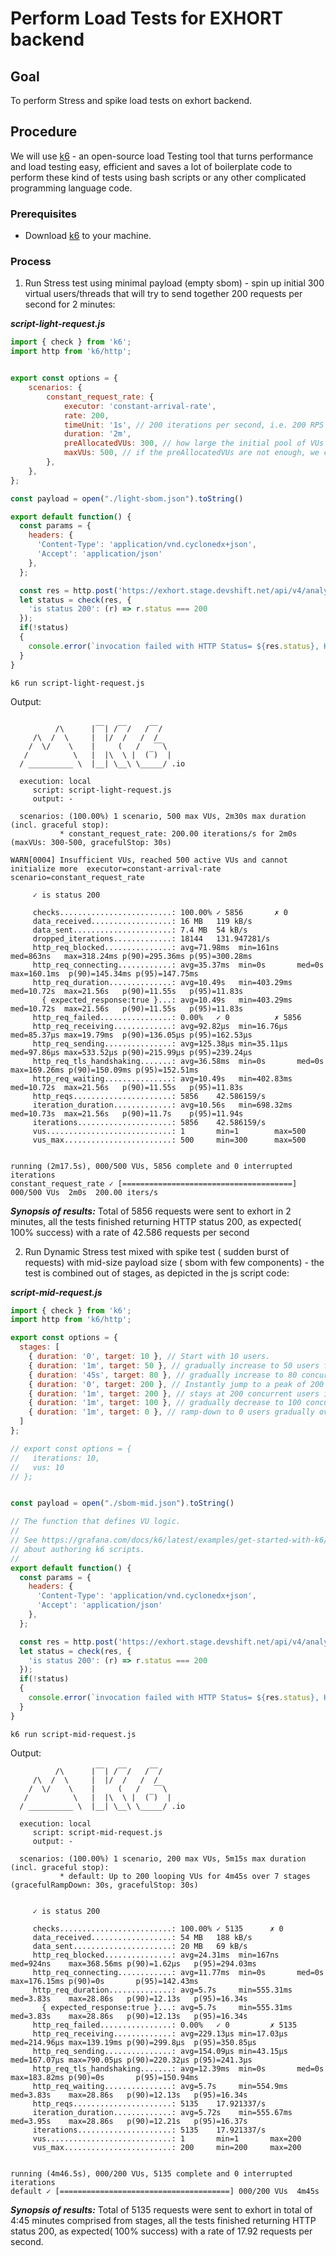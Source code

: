 # Perform Load Tests for EXHORT backend

## Goal

To perform Stress and spike load tests on exhort backend.


## Procedure

We will use [k6](https://k6.io/docs#:~:text=What%20is%20k6%3F,performance%20regressions%20and%20problems%20earlier) - an open-source load
Testing tool that turns performance and load testing easy, efficient and saves a lot of boilerplate code to perform these kind of tests using bash scripts or any other complicated programming language code.


### Prerequisites

- Download [k6](https://k6.io/docs/get-started/installation/) to your machine.

### Process

1. Run Stress test using minimal payload (empty sbom) - spin up initial 300 virtual users/threads that will try to send together 200 requests per second for 2 minutes:

**_script-light-request.js_**
```javascript
import { check } from 'k6';
import http from 'k6/http';


export const options = {
    scenarios: {
        constant_request_rate: {
            executor: 'constant-arrival-rate',
            rate: 200,
            timeUnit: '1s', // 200 iterations per second, i.e. 200 RPS
            duration: '2m',
            preAllocatedVUs: 300, // how large the initial pool of VUs would be
            maxVUs: 500, // if the preAllocatedVUs are not enough, we can initialize more
        },
    },
};

const payload = open("./light-sbom.json").toString()

export default function() {
  const params = {
    headers: {
      'Content-Type': 'application/vnd.cyclonedx+json',
      'Accept': 'application/json'
    },
  };

  const res = http.post('https://exhort.stage.devshift.net/api/v4/analysis',payload,params);
  let status = check(res, {
    'is status 200': (r) => r.status === 200
  });
  if(!status)
  {
    console.error(`invocation failed with HTTP Status= ${res.status}, Http Message= ${res.body}`)
  }
}

```
```shell
k6 run script-light-request.js
```

Output:
```shell

          /\      |‾‾| /‾‾/   /‾‾/   
     /\  /  \     |  |/  /   /  /    
    /  \/    \    |     (   /   ‾‾\  
   /          \   |  |\  \ |  (‾)  | 
  / __________ \  |__| \__\ \_____/ .io

  execution: local
     script: script-light-request.js
     output: -

  scenarios: (100.00%) 1 scenario, 500 max VUs, 2m30s max duration (incl. graceful stop):
           * constant_request_rate: 200.00 iterations/s for 2m0s (maxVUs: 300-500, gracefulStop: 30s)

WARN[0004] Insufficient VUs, reached 500 active VUs and cannot initialize more  executor=constant-arrival-rate scenario=constant_request_rate

     ✓ is status 200

     checks.........................: 100.00% ✓ 5856       ✗ 0    
     data_received..................: 16 MB   119 kB/s
     data_sent......................: 7.4 MB  54 kB/s
     dropped_iterations.............: 18144   131.947281/s
     http_req_blocked...............: avg=71.98ms  min=161ns    med=863ns   max=318.24ms p(90)=295.36ms p(95)=300.28ms
     http_req_connecting............: avg=35.37ms  min=0s       med=0s      max=160.1ms  p(90)=145.34ms p(95)=147.75ms
     http_req_duration..............: avg=10.49s   min=403.29ms med=10.72s  max=21.56s   p(90)=11.55s   p(95)=11.83s  
       { expected_response:true }...: avg=10.49s   min=403.29ms med=10.72s  max=21.56s   p(90)=11.55s   p(95)=11.83s  
     http_req_failed................: 0.00%   ✓ 0          ✗ 5856 
     http_req_receiving.............: avg=92.82µs  min=16.76µs  med=85.37µs max=19.79ms  p(90)=136.05µs p(95)=162.53µs
     http_req_sending...............: avg=125.38µs min=35.11µs  med=97.86µs max=533.52µs p(90)=215.99µs p(95)=239.24µs
     http_req_tls_handshaking.......: avg=36.58ms  min=0s       med=0s      max=169.26ms p(90)=150.09ms p(95)=152.51ms
     http_req_waiting...............: avg=10.49s   min=402.83ms med=10.72s  max=21.56s   p(90)=11.55s   p(95)=11.83s  
     http_reqs......................: 5856    42.586159/s
     iteration_duration.............: avg=10.56s   min=698.32ms med=10.73s  max=21.56s   p(90)=11.7s    p(95)=11.94s  
     iterations.....................: 5856    42.586159/s
     vus............................: 1       min=1        max=500
     vus_max........................: 500     min=300      max=500


running (2m17.5s), 000/500 VUs, 5856 complete and 0 interrupted iterations
constant_request_rate ✓ [======================================] 000/500 VUs  2m0s  200.00 iters/s
```

**_Synopsis of results:_**  Total of 5856 requests were sent to exhort in 2 minutes, all the tests finished returning HTTP status 200, as expected( 100% success) with a rate of
42.586 requests per second


2. Run Dynamic Stress test mixed with spike test ( sudden burst of requests) with mid-size payload size ( sbom with few components) - the test is combined out of stages, as depicted in the js script code:

**_script-mid-request.js_**
```javascript
import { check } from 'k6';
import http from 'k6/http';

export const options = {
  stages: [
    { duration: '0', target: 10 }, // Start with 10 users.
    { duration: '1m', target: 50 }, // gradually increase to 50 users for the next 1 minute
    { duration: '45s', target: 80 }, // gradually increase to 80 concurrent users in the next 45 seconds
    { duration: '0', target: 200 }, // Instantly jump to a peak of 200 concurrent users
    { duration: '1m', target: 200 }, // stays at 200 concurrent users invoking requests for the next 1 minute
    { duration: '1m', target: 100 }, // gradually decrease to 100 concurrent users for the next minute.
    { duration: '1m', target: 0 }, // ramp-down to 0 users gradually over the last minute
  ]
};

// export const options = {
//   iterations: 10,
//   vus: 10
// };


const payload = open("./sbom-mid.json").toString()

// The function that defines VU logic.
//
// See https://grafana.com/docs/k6/latest/examples/get-started-with-k6/ to learn more
// about authoring k6 scripts.
//
export default function() {
  const params = {
    headers: {
      'Content-Type': 'application/vnd.cyclonedx+json',
      'Accept': 'application/json'
    },
  };

  const res = http.post('https://exhort.stage.devshift.net/api/v4/analysis',payload,params);
  let status = check(res, {
    'is status 200': (r) => r.status === 200
  });
  if(!status)
  {
    console.error(`invocation failed with HTTP Status= ${res.status}, Http Message= ${res.body}`)
  }
}
```
```shell
k6 run script-mid-request.js
```
Output:
```shell
          /\      |‾‾| /‾‾/   /‾‾/   
     /\  /  \     |  |/  /   /  /    
    /  \/    \    |     (   /   ‾‾\  
   /          \   |  |\  \ |  (‾)  | 
  / __________ \  |__| \__\ \_____/ .io

  execution: local
     script: script-mid-request.js
     output: -

  scenarios: (100.00%) 1 scenario, 200 max VUs, 5m15s max duration (incl. graceful stop):
           * default: Up to 200 looping VUs for 4m45s over 7 stages (gracefulRampDown: 30s, gracefulStop: 30s)


     ✓ is status 200

     checks.........................: 100.00% ✓ 5135      ✗ 0    
     data_received..................: 54 MB   188 kB/s
     data_sent......................: 20 MB   69 kB/s
     http_req_blocked...............: avg=24.31ms  min=167ns    med=924ns    max=368.56ms p(90)=1.62µs   p(95)=294.03ms
     http_req_connecting............: avg=11.77ms  min=0s       med=0s       max=176.15ms p(90)=0s       p(95)=142.43ms
     http_req_duration..............: avg=5.7s     min=555.31ms med=3.83s    max=28.86s   p(90)=12.13s   p(95)=16.34s  
       { expected_response:true }...: avg=5.7s     min=555.31ms med=3.83s    max=28.86s   p(90)=12.13s   p(95)=16.34s  
     http_req_failed................: 0.00%   ✓ 0         ✗ 5135 
     http_req_receiving.............: avg=229.13µs min=17.03µs  med=214.96µs max=139.19ms p(90)=299.8µs  p(95)=350.85µs
     http_req_sending...............: avg=154.09µs min=43.15µs  med=167.07µs max=790.05µs p(90)=220.32µs p(95)=241.3µs 
     http_req_tls_handshaking.......: avg=12.39ms  min=0s       med=0s       max=183.82ms p(90)=0s       p(95)=150.94ms
     http_req_waiting...............: avg=5.7s     min=554.9ms  med=3.83s    max=28.86s   p(90)=12.13s   p(95)=16.34s  
     http_reqs......................: 5135    17.921337/s
     iteration_duration.............: avg=5.72s    min=555.67ms med=3.95s    max=28.86s   p(90)=12.21s   p(95)=16.37s  
     iterations.....................: 5135    17.921337/s
     vus............................: 1       min=1       max=200
     vus_max........................: 200     min=200     max=200


running (4m46.5s), 000/200 VUs, 5135 complete and 0 interrupted iterations
default ✓ [======================================] 000/200 VUs  4m45s
```

**_Synopsis of results:_**  Total of 5135 requests were sent to exhort in total of  4:45 minutes comprised from stages, all the tests finished returning HTTP status 200, as expected( 100% success) with a rate of
17.92 requests per second.